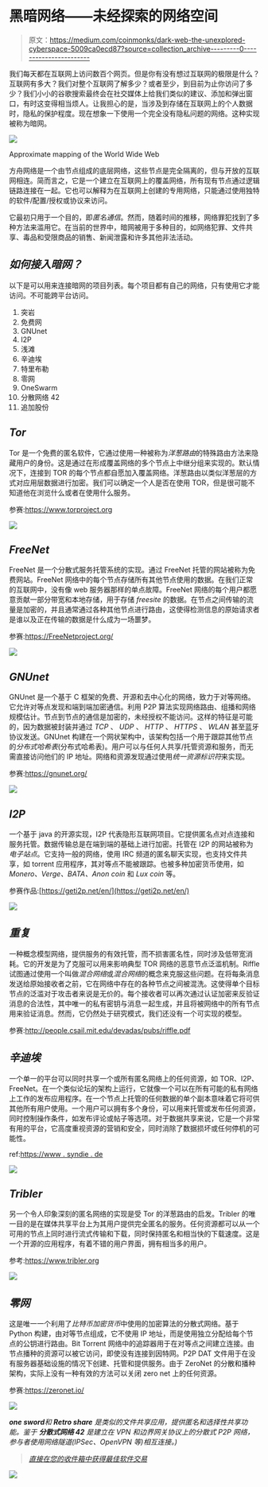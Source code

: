 # 黑暗网络——未经探索的网络空间

> 原文：<https://medium.com/coinmonks/dark-web-the-unexplored-cyberspace-5009ca0ecd87?source=collection_archive---------0----------------------->

我们每天都在互联网上访问数百个网页。但是你有没有想过互联网的极限是什么？互联网有多大？我们对整个互联网了解多少？或者至少，到目前为止你访问了多少？我们小小的谷歌搜索最终会在社交媒体上给我们类似的建议、添加和弹出窗口，有时这变得相当烦人。让我担心的是，当涉及到存储在互联网上的个人数据时，隐私的保护程度。现在想象一下使用一个完全没有隐私问题的网络。这种实现被称为暗网。

![](img/5dd5d984c2147f976ed84b871bc4f1a6.png)

Approximate mapping of the World Wide Web

方舟网络是一个由节点组成的底层网络，这些节点是完全隔离的，但与开放的互联网相连。简而言之，它是一个建立在互联网上的覆盖网络，所有现有节点通过逻辑链路连接在一起。它也可以解释为在互联网上创建的专用网络，只能通过使用独特的软件/配置/授权或协议来访问。

它最初只用于一个目的，即*匿名通信*。然而，随着时间的推移，网络罪犯找到了多种方法来滥用它。在当前的世界中，暗网被用于多种目的，如网络犯罪、文件共享、毒品和受限商品的销售、新闻泄露和许多其他非法活动。

## ***如何接入暗网？***

以下是可以用来连接暗网的项目列表。每个项目都有自己的网络，只有使用它才能访问。不可能跨平台访问。

1.  突岩
2.  免费网
3.  GNUnet
4.  I2P
5.  浅滩
6.  辛迪埃
7.  特里布勒
8.  零网
9.  OneSwarm
10.  分散网络 42
11.  追加股份

## ***Tor***

Tor 是一个免费的匿名软件，它通过使用一种被称为*洋葱路由*的特殊路由方法来隐藏用户的身份。这是通过在形成覆盖网络的多个节点上中继分组来实现的。默认情况下，连接到 TOR 的每个节点都自愿加入覆盖网络。洋葱路由以类似洋葱层的方式对应用层数据进行加密。我们可以确定一个人是否在使用 TOR，但是很可能不知道他在浏览什么或者在使用什么服务。

参赛:https://www.torproject.org

![](img/4e11fda51d446516ecffbd5fae743df3.png)

## ***FreeNet***

FreeNet 是一个分散式服务托管系统的实现。通过 FreeNet 托管的网站被称为免费网站。FreeNet 网络中的每个节点存储所有其他节点使用的数据。在我们正常的互联网中，没有像 web 服务器那样的单点故障。FreeNet 网络的每个用户都愿意贡献一部分带宽和本地存储，用于存储 *freesite* 的数据。在节点之间传输的流量是加密的，并且通常通过各种其他节点进行路由，这使得检测信息的原始请求者是谁以及正在传输的数据是什么成为一场噩梦。

参赛:https://FreeNetproject.org/

![](img/0c2e8d2aa2e76a65dc92a223ea0ae9f9.png)

## ***GNUnet***

GNUnet 是一个基于 C 框架的免费、开源和去中心化的网络，致力于对等网络。它允许对等点发现和端到端加密通信。利用 P2P 算法实现网络路由、组播和网络规模估计。节点到节点的通信是加密的，未经授权不能访问。这样的特征是可能的，因为数据被封装并通过 *TCP* 、 *UDP* 、 *HTTP* 、 *HTTPS* 、 *WLAN* 甚至蓝牙协议发送。GNUnet 构建在一个网状架构中，该架构包括一个用于跟踪其他节点的*分布式哈希表*(分布式哈希表)。用户可以与任何人共享/托管资源和服务，而无需直接访问他们的 IP 地址。网络和资源发现通过使用*统一资源标识符*来实现。

参赛:https://gnunet.org/

![](img/9ac9a8e9829930aab9cc0ee683eb4d4c.png)

## ***I2P***

一个基于 java 的开源实现，I2P 代表隐形互联网项目。它提供匿名点对点连接和服务托管。数据传输总是在端到端的基础上进行加密。托管在 I2P 的网站被称为*电子站点*。它支持一般的网络，使用 IRC 频道的匿名聊天实现，也支持文件共享，如 torrent 应用程序，其对等点不能被跟踪。也被多种加密货币使用，如 *Monero、Verge、BATA、Anon coin* 和 *Lux coin* 等。

参赛作品:[https://geti2p.net/en/](https://geti2p.net/en/)

![](img/5c04dba201651c956decdb0d53222099.png)

## ***重复***

一种概念模型网络，提供服务的有效托管，而不损害匿名性，同时涉及低带宽消耗。它的开发是为了克服可以用来影响典型 TOR 网络的恶意节点泛滥机制。Riffle 试图通过使用一个叫做*混合网络*或*混合网络*的概念来克服这些问题。在将每条消息发送给原始接收者之前，它在网络中存在的各种节点之间被混洗。这使得单个目标节点的泛滥对于攻击者来说是无价的。每个接收者可以再次通过认证加密来反验证消息的合法性，其中唯一的私有密钥与消息一起生成，并且将被网络中的所有节点用来验证消息。然而，它仍然处于研究模式，我们还没有一个可实现的模型。

参赛:http://people.csail.mit.edu/devadas/pubs/riffle.pdf

## ***辛迪埃***

一个单一的平台可以同时共享一个或所有匿名网络上的任何资源，如 TOR、I2P、FreeNet。在一个类似论坛的架构上运行，它就像一个可以在所有可能的私有网络上工作的发布应用程序。在一个节点上托管的任何数据的单个副本意味着它将可供其他所有用户使用。一个用户可以拥有多个身份，可以用来托管或发布任何资源，同时控制操作条件，如发布评论或帖子等选项。对于数据共享来说，它是一个非常有用的平台，它高度重视资源的营销和安全，同时消除了数据损坏或任何停机的可能性。

ref:[https://www . syndie . de](https://www.syndie.de)

![](img/8ad7ebe54323cb024d4357badd176690.png)

## ***Tribler***

另一个令人印象深刻的匿名网络的实现是受 Tor 的洋葱路由的启发。Tribler 的唯一目的是在媒体共享平台上为其用户提供完全匿名的服务。任何资源都可以从一个可用的节点上同时进行流式传输和下载，同时保持匿名和相当快的下载速度。这是一个开源的应用程序，有着不错的用户界面，拥有相当多的用户。

参考:https://www.tribler.org

![](img/2f865de5d7edb4e632aaeb48c00529c1.png)

## ***零网***

这是唯一一个利用了*比特币加密货币*中使用的加密算法的分散式网络。基于 Python 构建，由对等节点组成，它不使用 IP 地址，而是使用独立分配给每个节点的公钥进行路由。Bit Torrent 网络中的追踪器用于在对等点之间建立连接。由节点播种的资源可以被它访问，即使没有连接到因特网。P2P DAT 文件用于在没有服务器基础设施的情况下创建、托管和提供服务。由于 ZeroNet 的分散和播种架构，实际上没有一种有效的方法可以关闭 zero net 上的任何资源。

参赛:https://zeronet.io/

![](img/14d41d31610b0a6740b860c3f9fd41d2.png)

***one sword****和 ***Retro share*** 是类似的文件共享应用，提供匿名和选择性共享功能。鉴于 ***分散式网络 42*** 是建立在 VPN 和边界网关协议上的分散式 P2P 网络，参与者使用网络隧道(IPSec、OpenVPN 等)相互连接。)*

> *[直接在您的收件箱中获得最佳软件交易](https://coincodecap.com/?utm_source=coinmonks)*

*[![](img/7c0b3dfdcbfea594cc0ae7d4f9bf6fcb.png)](https://coincodecap.com/?utm_source=coinmonks)*